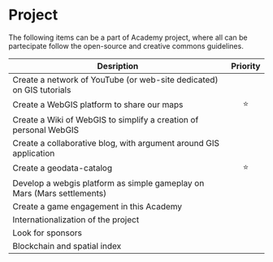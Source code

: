 # Project

The following items can be a part of Academy project, where all can be partecipate follow the open-source and creative commons guidelines.

| Desription                                                              | Priority |
| ----------------------------------------------------------------------- | :------: |
| Create a network of YouTube (or web-site dedicated) on GIS tutorials    |          |
| Create a WebGIS platform to share our maps                              |     ⭐    |
| Create a Wiki of WebGIS to simplify a creation of personal WebGIS       |          |
| Create a collaborative blog, with argument around GIS application       |          |
| Create a geodata-catalog                                                |     ⭐    |
| Develop a webgis platform as simple gameplay on Mars (Mars settlements) |          |
| Create a game engagement in this Academy                                |          |
| Internationalization of the project                                     |          |
| Look for sponsors                                                       |          |
| Blockchain and spatial index                                            |          |
